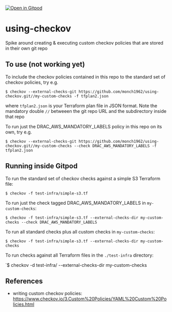 [![Open in Gitpod](https://gitpod.io/button/open-in-gitpod.svg)](https://gitpod.io/#github.com/monch1962/using-checkov)

# using-checkov
Spike around creating & executing custom checkov policies that are stored in their own git repo


## To use (not working yet)

To include the checkov policies contained in this repo to the standard set of checkov policies, try e.g.

`$ checkov --external-checks-git https://github.com/monch1962/using-checkov.git//my-custom-checks -f tfplan2.json`

where `tfplan2.json` is your Terraform plan file in JSON format. Note the mandatory double `//` betweeen the git repo URL and the subdirectory inside that repo

To run just the DRAC_AWS_MANDATORY_LABELS policy in this repo on its own, try e.g.

`$ checkov --external-checks-git https://github.com/monch1962/using-checkov.git//my-custom-checks --check DRAC_AWS_MANDATORY_LABELS -f tfplan2.json`

## Running inside Gitpod

To run the standard set of checkov checks against a simple S3 Terraform file:

`$ checkov -f test-infra/simple-s3.tf`

To run just the check tagged DRAC_AWS_MANDATORY_LABELS in `my-custom-checks`:

`$ checkov -f test-infra/simple-s3.tf --external-checks-dir my-custom-checks --check DRAC_AWS_MANDATORY_LABELS`

To run all standard checks plus all custom checks in `my-custom-checks`:

`$ checkov -f test-infra/simple-s3.tf --external-checks-dir my-custom-checks`

To run checks against all Terraform files in the `./test-infra` directory:

`$ checkov -d test-infra/ --external-checks-dir my-custom-checks

## References
- writing custom checkov policies: https://www.checkov.io/3.Custom%20Policies/YAML%20Custom%20Policies.html

